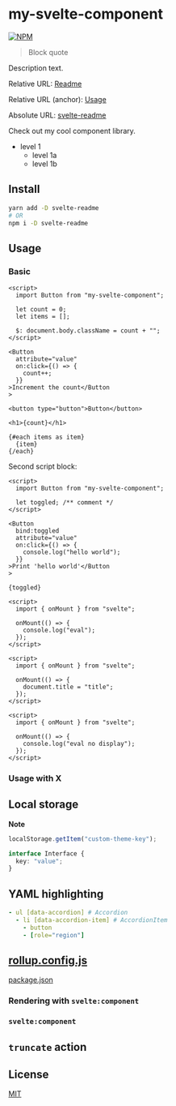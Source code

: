 # my-svelte-component

[![NPM][npm]][npm-url]

> Block quote

<!-- REPO_URL -->

Description text.

<!-- TOC -->

Relative URL: [Readme](./)

Relative URL (anchor): [Usage](#usage)

Absolute URL: [svelte-readme](https://github.com/metonym/svelte-readme)

Check out my cool component library.

- level 1
  - level 1a
  - level 1b

## Install

```bash
yarn add -D svelte-readme
# OR
npm i -D svelte-readme
```

## Usage

### Basic

<!-- prettier-ignore-start -->

```svelte
<script>
  import Button from "my-svelte-component";

  let count = 0;
  let items = [];

  $: document.body.className = count + "";
</script>

<Button
  attribute="value"
  on:click={() => {
    count++;
  }}
>Increment the count</Button
>

<button type="button">Button</button>

<h1>{count}</h1>

{#each items as item}
  {item}
{/each}

```

Second script block:

```svelte
<script>
  import Button from "my-svelte-component";

  let toggled; /** comment */
</script>

<Button
  bind:toggled
  attribute="value"
  on:click={() => {
    console.log("hello world");
  }}
>Print 'hello world'</Button
>

{toggled}

```

```svelte eval
<script>
  import { onMount } from "svelte";

  onMount(() => {
    console.log("eval");
  });
</script>

```

```svelte no-eval
<script>
  import { onMount } from "svelte";

  onMount(() => {
    document.title = "title";
  });
</script>

```

```svelte no-display
<script>
  import { onMount } from "svelte";

  onMount(() => {
    console.log("eval no display");
  });
</script>

```

### Usage with X

## Local storage

**Note**

```js
localStorage.getItem("custom-theme-key");
```

```ts
interface Interface {
  key: "value";
}
```

## YAML highlighting

```yaml
- ul [data-accordion] # Accordion
  - li [data-accordion-item] # AccordionItem
    - button
    - [role="region"]
```

## [rollup.config.js](rollup.config.js)

[package.json](package.json)

### Rendering with `svelte:component`

### `svelte:component`

## `truncate` action

## License

[MIT](../LICENSE)

[npm]: https://img.shields.io/npm/v/svelte-readme.svg?color=%23ff3e00&style=for-the-badge
[npm-url]: https://npmjs.com/package/svelte-readme
